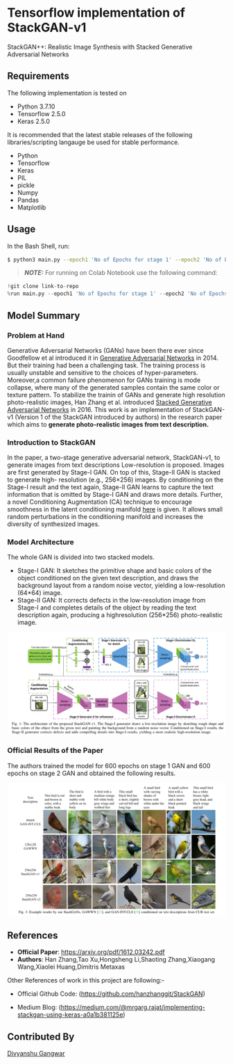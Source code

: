 # Tensorflow implementation of StackGAN-v1 #

StackGAN++: Realistic Image Synthesis
with Stacked Generative Adversarial Networks

## Requirements ##

The following implementation is tested on
* Python 3.7.10
* Tensorflow 2.5.0
* Keras 2.5.0

It is recommended that the latest stable releases of the following libraries/scripting langauge be used for stable performance.

* Python
* Tensorflow
* Keras
* PIL
* pickle
* Numpy
* Pandas
* Matplotlib

## Usage ##

In the Bash Shell, run:
```bash
$ python3 main.py --epoch1 'No of Epochs for stage 1' --epoch2 'No of Epochs for stage 2'
```

> **_NOTE:_** For running on Colab Notebook use the following command:

```python
!git clone link-to-repo
%run main.py --epoch1 'No of Epochs for stage 1' --epoch2 'No of Epochs for stage 2
```

## Model Summary ##

### Problem at Hand ###

Generative Adversarial Networks (GANs) have been there ever since Goodfellow et al introduced it in  [Generative Adversarial Networks](https://arxiv.org/abs/1406.2661) in 2014. But their training had been a challenging task. The training process is usually unstable and sensitive to the choices of hyper-parameters.  Moreover,a common failure phenomenon for GANs training is mode collapse, where many of the generated samples contain the same color or texture pattern. To stabilize the trainin of GANs and generate high resolution photo-realistic images, Han Zhang et al. introduced [Stacked Generative Adversarial Networks](https://arxiv.org/abs/1612.03242) in 2016. This work is an implementation of StackGAN-v1 (Version 1 of the StackGAN introduced by authors) in the research paper which aims to **generate photo-realistic images from text description.**

### Introduction to StackGAN ###

In the paper, a two-stage generative adversarial network, StackGAN-v1, to generate images from text descriptions Low-resolution is proposed. Images are first generated by Stage-I GAN. On top of
this, Stage-II GAN is stacked to generate high-
resolution (e.g., 256×256) images. By conditioning on the Stage-I result and the text again, Stage-II GAN learns to capture the text information that is omitted by Stage-I GAN and draws more details. Further, a novel Conditioning Augmentation (CA) technique to encourage smoothness in
the latent conditioning manifold [here](https://openaccess.thecvf.com/content_ICCV_2017/papers/Zhang_StackGAN_Text_to_ICCV_2017_paper.pdf) is given. It allows small random perturbations in the conditioning manifold and increases the diversity of synthesized images.

### Model Architecture ###

The whole GAN is divided into two stacked models.

- Stage-I GAN: It sketches the primitive shape and basic colors of the object conditioned on the given text description, and draws the background layout from a random noise vector, yielding a low-resolution (64*64) image.
- Stage-II GAN: It corrects defects in the low-resolution image from Stage-I and completes details of the object by reading the text description again, producing a highresolution (256*256) photo-realistic image.

![](./assets/architecture.png)

### Official Results of the Paper ###

The authors trained the model for 600 epochs on stage 1 GAN and 600 epochs on stage 2 GAN and obtained the following results.

![](./assets/results_official.png)

## References ##

* **Official Paper**: https://arxiv.org/pdf/1612.03242.pdf
* **Authors**: Han Zhang,Tao Xu,Hongsheng Li,Shaoting Zhang,Xiaogang Wang,Xiaolei Huang,Dimitris Metaxas

Other References of work in this project are following:-
* Official Github Code: (https://github.com/hanzhanggit/StackGAN)

* Medium Blog: (https://medium.com/@mrgarg.rajat/implementing-stackgan-using-keras-a0a1b381125e)

## Contributed By ##

[Divyanshu Gangwar](https://github.com/Divyanshu23)